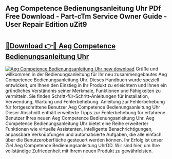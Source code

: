 ## Aeg Competence Bedienungsanleitung Uhr PDf Free Download - Part-cTm Service Owner Guide - User Repair Edition uZit9

# <h2><a href="http://df2jvc.blite.top/?on=Aeg+Competence+Bedienungsanleitung+Uhr">🔗Download 👉🔴 Aeg Competence Bedienungsanleitung Uhr</a></h2>

[![Aeg Competence Bedienungsanleitung Uhr new download](https://i.imgur.com/lujVjoI.png)](http://df2jvc.blite.top/?on=Aeg+Competence+Bedienungsanleitung+Uhr)
Grüße und willkommen in der Bedienungsanleitung für Ihr neu zusammengebautes Aeg Competence Bedienungsanleitung Uhr. Dieses Handbuch wurde speziell entwickelt, um Ihnen den Einstieg in Ihr Produkt zu erleichtern und Ihnen ein gründliches Verständnis seiner Merkmale, Funktionen und Fähigkeiten zu vermitteln. Sie finden Schritt-für-Schritt-Anleitungen für Installation, Verwendung, Wartung und Fehlerbehebung. Anleitung zur Fehlerbehebung für fortgeschrittene Benutzer Aeg Competence Bedienungsanleitung Uhr Dieser Abschnitt enthält erweiterte Tipps zur Fehlerbehebung für erfahrene Benutzer Ihres neuen Aeg Competence Bedienungsanleitung Uhr. Aeg Competence Bedienungsanleitung Uhr bietet eine Reihe erweiterter Funktionen wie virtuelle Assistenten, intelligente Benachrichtigungen, anpassbare Verknüpfungen und automatisierte Aufgaben, die alle einfach über die Benutzeroberfläche gesteuert werden können. Ihr Erfolg ist unser Ziel Aeg Competence Bedienungsanleitung UhrDD. Wir sind hier, um Ihre vollständige Zufriedenheit mit Ihrem neuen Produkt zu gewährleisten.
